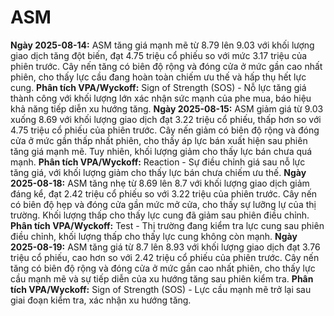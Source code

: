 # ASM

**Ngày 2025-08-14:** ASM tăng giá mạnh mẽ từ 8.79 lên 9.03 với khối lượng giao dịch tăng đột biến, đạt 4.75 triệu cổ phiếu so với mức 3.17 triệu của phiên trước. Cây nến tăng có biên độ rộng và đóng cửa ở mức gần cao nhất phiên, cho thấy lực cầu đang hoàn toàn chiếm ưu thế và hấp thụ hết lực cung. **Phân tích VPA/Wyckoff:** Sign of Strength (SOS) - Nỗ lực tăng giá thành công với khối lượng lớn xác nhận sức mạnh của phe mua, báo hiệu khả năng tiếp diễn xu hướng tăng.
**Ngày 2025-08-15:** ASM giảm giá từ 9.03 xuống 8.69 với khối lượng giao dịch đạt 3.22 triệu cổ phiếu, thấp hơn so với 4.75 triệu cổ phiếu của phiên trước. Cây nến giảm có biên độ rộng và đóng cửa ở mức gần thấp nhất phiên, cho thấy áp lực bán xuất hiện sau phiên tăng giá mạnh mẽ. Tuy nhiên, khối lượng giảm cho thấy lực bán chưa quá mạnh. **Phân tích VPA/Wyckoff:** Reaction - Sự điều chỉnh giá sau nỗ lực tăng giá, với khối lượng giảm cho thấy lực bán chưa chiếm ưu thế.
**Ngày 2025-08-18:** ASM tăng nhẹ từ 8.69 lên 8.7 với khối lượng giao dịch giảm đáng kể, đạt 2.42 triệu cổ phiếu so với 3.22 triệu của phiên trước. Cây nến có biên độ hẹp và đóng cửa gần mức mở cửa, cho thấy sự lưỡng lự của thị trường. Khối lượng thấp cho thấy lực cung đã giảm sau phiên điều chỉnh. **Phân tích VPA/Wyckoff:** Test - Thị trường đang kiểm tra lực cung sau phiên điều chỉnh, khối lượng thấp cho thấy lực cung không còn mạnh.
**Ngày 2025-08-19:** ASM tăng giá từ 8.7 lên 8.93 với khối lượng giao dịch đạt 3.76 triệu cổ phiếu, cao hơn so với 2.42 triệu cổ phiếu của phiên trước. Cây nến tăng có biên độ rộng và đóng cửa ở mức gần cao nhất phiên, cho thấy lực cầu mạnh mẽ và sự tiếp diễn của xu hướng tăng sau phiên kiểm tra. **Phân tích VPA/Wyckoff:** Sign of Strength (SOS) - Lực cầu mạnh mẽ trở lại sau giai đoạn kiểm tra, xác nhận xu hướng tăng.
